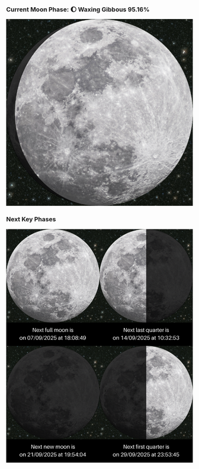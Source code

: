 ### Current Moon Phase: 🌔 Waxing Gibbous 95.16%
![Moon Phase](moonphase.png)
### Next Key Phases
![Gallery](gallery.png)
